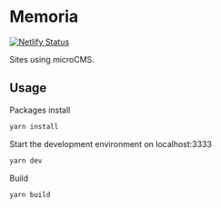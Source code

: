 # Memoria

[![Netlify Status](https://api.netlify.com/api/v1/badges/1dbbd86c-0445-4425-af7c-5eb19bf8b5ce/deploy-status)](https://app.netlify.com/sites/memoria-xd/deploys)

Sites using microCMS.

## Usage

Packages install

```sh
yarn install
```

Start the development environment on localhost:3333

```sh
yarn dev
```

Build

```sh
yarn build
```
